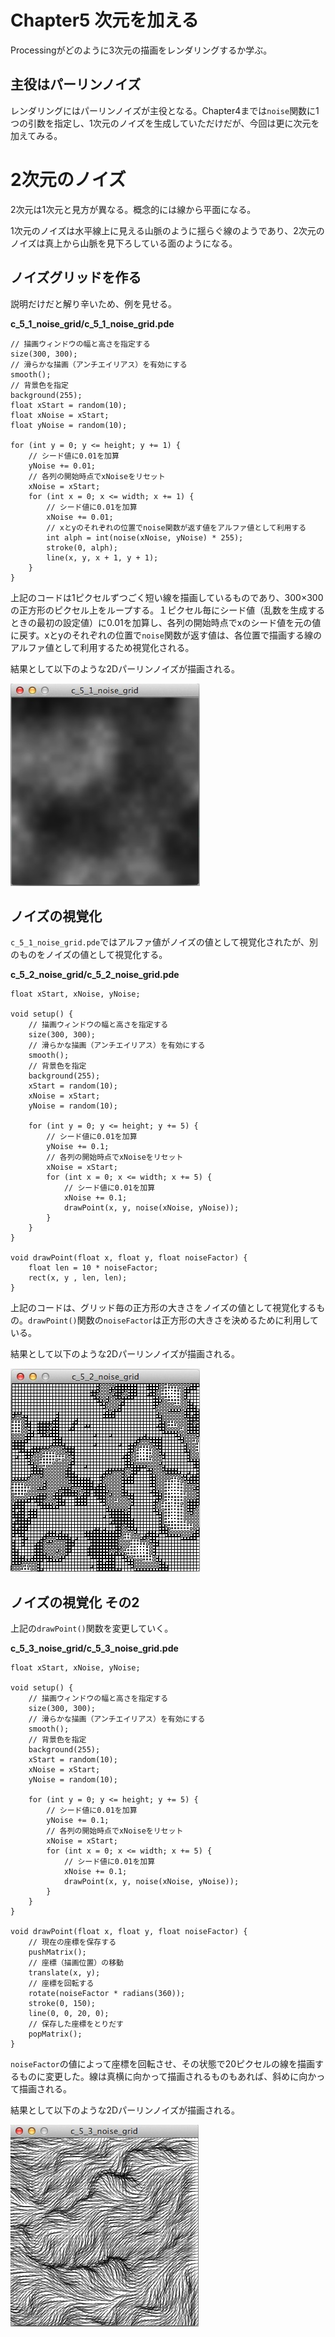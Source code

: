 # Chapter5 次元を加える
Processingがどのように3次元の描画をレンダリングするか学ぶ。

## 主役はパーリンノイズ
レンダリングにはパーリンノイズが主役となる。Chapter4までは`noise`関数に1つの引数を指定し、1次元のノイズを生成していただけだが、今回は更に次元を加えてみる。

# 2次元のノイズ
2次元は1次元と見方が異なる。概念的には線から平面になる。

1次元のノイズは水平線上に見える山脈のように揺らぐ線のようであり、2次元のノイズは真上から山脈を見下ろしている面のようになる。

## ノイズグリッドを作る
説明だけだと解り辛いため、例を見せる。

**c_5_1_noise_grid/c_5_1_noise_grid.pde**

```processing
// 描画ウィンドウの幅と高さを指定する
size(300, 300);
// 滑らかな描画（アンチエイリアス）を有効にする
smooth();
// 背景色を指定
background(255);
float xStart = random(10);
float xNoise = xStart;
float yNoise = random(10);

for (int y = 0; y <= height; y += 1) {
    // シード値に0.01を加算
    yNoise += 0.01;
    // 各列の開始時点でxNoiseをリセット
    xNoise = xStart;
    for (int x = 0; x <= width; x += 1) {
        // シード値に0.01を加算
        xNoise += 0.01;
        // xとyのそれぞれの位置でnoise関数が返す値をアルファ値として利用する
        int alph = int(noise(xNoise, yNoise) * 255);
        stroke(0, alph);
        line(x, y, x + 1, y + 1);
    }   
}
```

上記のコードは1ピクセルずつごく短い線を描画しているものであり、300×300の正方形のピクセル上をループする。１ピクセル毎にシード値（乱数を生成するときの最初の設定値）に0.01を加算し、各列の開始時点でxのシード値を元の値に戻す。xとyのそれぞれの位置で`noise`関数が返す値は、各位置で描画する線のアルファ値として利用するため視覚化される。

結果として以下のような2Dパーリンノイズが描画される。

<img src="../README_resources/chapter_5/c_5_1_noise_grid.jpg" width="303">

## ノイズの視覚化
`c_5_1_noise_grid.pde`ではアルファ値がノイズの値として視覚化されたが、別のものをノイズの値として視覚化する。

**c_5_2_noise_grid/c_5_2_noise_grid.pde**

```processing
float xStart, xNoise, yNoise;

void setup() {
    // 描画ウィンドウの幅と高さを指定する
    size(300, 300);
    // 滑らかな描画（アンチエイリアス）を有効にする
    smooth();
    // 背景色を指定
    background(255);
    xStart = random(10);
    xNoise = xStart;
    yNoise = random(10);

    for (int y = 0; y <= height; y += 5) {
        // シード値に0.01を加算
        yNoise += 0.1;
        // 各列の開始時点でxNoiseをリセット
        xNoise = xStart;
        for (int x = 0; x <= width; x += 5) {
            // シード値に0.01を加算
            xNoise += 0.1;
            drawPoint(x, y, noise(xNoise, yNoise));
        }   
    }
}

void drawPoint(float x, float y, float noiseFactor) {
    float len = 10 * noiseFactor;
    rect(x, y , len, len);
}
```

上記のコードは、グリッド毎の正方形の大きさをノイズの値として視覚化するもの。`drawPoint()`関数の`noiseFactor`は正方形の大きさを決めるために利用している。

結果として以下のような2Dパーリンノイズが描画される。

<img src="../README_resources/chapter_5/c_5_2_noise_grid.jpg" width="303">

## ノイズの視覚化 その2

上記の`drawPoint()`関数を変更していく。

**c_5_3_noise_grid/c_5_3_noise_grid.pde**

```processing
float xStart, xNoise, yNoise;

void setup() {
    // 描画ウィンドウの幅と高さを指定する
    size(300, 300);
    // 滑らかな描画（アンチエイリアス）を有効にする
    smooth();
    // 背景色を指定
    background(255);
    xStart = random(10);
    xNoise = xStart;
    yNoise = random(10);

    for (int y = 0; y <= height; y += 5) {
        // シード値に0.01を加算
        yNoise += 0.1;
        // 各列の開始時点でxNoiseをリセット
        xNoise = xStart;
        for (int x = 0; x <= width; x += 5) {
            // シード値に0.01を加算
            xNoise += 0.1;
            drawPoint(x, y, noise(xNoise, yNoise));
        }   
    }
}

void drawPoint(float x, float y, float noiseFactor) {
    // 現在の座標を保存する
    pushMatrix();
    // 座標（描画位置）の移動
    translate(x, y);
    // 座標を回転する
    rotate(noiseFactor * radians(360));
    stroke(0, 150);
    line(0, 0, 20, 0);
    // 保存した座標をとりだす
    popMatrix();
}
```

`noiseFactor`の値によって座標を回転させ、その状態で20ピクセルの線を描画するものに変更した。線は真横に向かって描画されるものもあれば、斜めに向かって描画される。

結果として以下のような2Dパーリンノイズが描画される。

<img src="../README_resources/chapter_5/c_5_3_noise_grid.jpg" width="301">